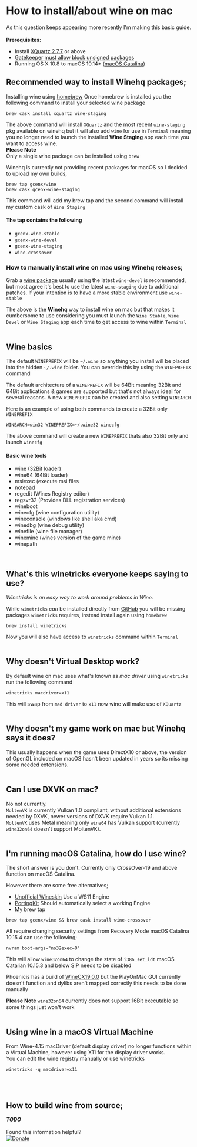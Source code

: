 # How to install/about wine on mac

As this question keeps appearing more recently I'm making this basic guide.
&NewLine;
&NewLine;
</br>
</br>
__Prerequisites:__
- Install [XQuartz 2.7.7](https://www.xquartz.org/releases/index.html) or above
- [Gatekeeper must allow block unsigned packages](https://www.imore.com/how-open-apps-anywhere-macos-catalina-and-mojave)
- Running OS X 10.8 to macOS 10.14* ([macOS Catalina](https://github.com/Gcenx/wine-on-mac#im-running-macos-catalina-how-do-i-use-wine))

## Recommended way to install Winehq packages;
Installing wine using [homebrew](https://docs.brew.sh/Installation)
Once homebrew is installed you the following command to install your selected wine package
```
brew cask install xquartz wine-staging
```
The above command will install `XQuartz` and the most recent `wine-staging` pkg available on winehq but it will also add `wine` for use in `Terminal` meaning you no longer need to launch the installed __Wine Staging__ app each time you want to access wine.  
__Please Note__  
Only a single wine package can be installed using `brew`

Winehq is currently not providing recent packages for macOS so I decided to upload my own builds,

```
brew tap gcenx/wine
brew cask gcenx-wine-staging
```
This command will add my brew tap and the second command will install my custom cask of `Wine Staging`
#### The tap contains the following
- `gcenx-wine-stable`
- `gcenx-wine-devel`
- `gcenx-wine-staging`
- `wine-crossover`

### How to manually install wine on mac using Winehq releases;
Grab a [wine package](https://dl.winehq.org/wine-builds/macosx/download.html) usually using the latest `wine-devel` is recommended, but most agree it's best to use the latest `wine-staging` due to additional patches.
If your intention is to have a more stable environment use `wine-stable`

The above is the __Winehq__ way to install wine on mac but that makes it cumbersome to use considering you must launch the `Wine Stable`, `Wine Devel` or `Wine Staging` app each time to get access to wine within `Terminal`
&NewLine;
&NewLine;
</br>
</br>
## Wine basics
The default `WINEPREFIX` will be `~/.wine` so anything you install will be placed into the hidden `~/.wine` folder.
You can override this by using the `WINEPREFIX` command

The default architecture of a `WINEPREFIX` will be 64Bit meaning 32Bit and 64Bit applications & games are supported but that's not always ideal for several reasons.
A new `WINEPREFIX` can be created and also setting `WINEARCH`

Here is an example of using both commands to create a 32Bit only `WINEPREFIX`

```
WINEARCH=win32 WINEPREFIX=~/.wine32 winecfg
```
The above command will create a new `WINEPREFIX` thats also 32Bit only and launch `winecfg`

#### Basic wine tools
- wine (32Bit loader)
- wine64 (64Bit loader)
- msiexec (execute msi files
- notepad
- regedit (Wines Registry editor)
- regsvr32 (Provides DLL registration services)
- wineboot
- winecfg (wine configuration utility)
- wineconsole (windows like shell aka cmd)
- winedbg (wine debug utility)
- winefile (wine file manager)
- winemine (wines version of the game mine)
- winepath
&NewLine;
</br>

## What's this winetricks everyone keeps saying to use?
*Winetricks is an easy way to work around problems in Wine.*

While `winetricks` *can* be installed directly from [GitHub](https://github.com/Winetricks/winetricks) you will be missing packages `winetricks` requires, instead install again using `homebrew`
```
brew install winetricks
```
Now you will also have access to `winetricks` command within `Terminal`
&NewLine;
&NewLine;
</br>
</br>
## Why doesn't __Virtual Desktop__ work?
By default wine on mac uses what's known as *mac driver* using `winetricks`  run the following command
```
winetricks macdriver=x11
```
This will swap from `mad driver` to `x11` now wine will make use of `XQuartz` 
&NewLine;
&NewLine;
</br>
</br>
## Why doesn't my game work on mac but Winehq says it does?
This usually happens when the game uses DirectX10 or above, the version of OpenGL included on macOS hasn't been updated in years so its missing some needed extensions.
&NewLine;
&NewLine;
</br>
</br>
## Can I use DXVK on mac?
No not currently.  
`MoltenVK` is currently Vulkan 1.0 compliant, without additional extensions needed by DXVK, newer versions of DXVK require Vulkan 1.1.  
`MoltenVK` uses Metal meaning only `wine64` has Vulkan support (currently `wine32on64` doesn't support MoltenVK).
&NewLine;
&NewLine;
</br>
</br>
## I'm running macOS Catalina, how do I use wine?
The short answer is you don't.
Currently only CrossOver-19 and above function on macOS Catalina.

However there are some free alternatives;
- [Unofficial Wineskin](https://github.com/Gcenx/WineskinServer/releases) Use a WS11 Engine
- [PortingKit](http://portingkit.com/) Should automatically select a working Engine
- My brew tap 
```
brew tap gcenx/wine && brew cask install wine-crossover
```
All require changing security settings from Recovery Mode
macOS Catalina 10.15.4 can use the following;
```
nvram boot-args="no32exec=0"
```
This will allow `wine32on64` to change the state of `i386_set_ldt`
macOS Catalian 10.15.3 and below SIP needs to be disabled

Phoenicis has a build of [WineCX19.0.0](https://www.playonlinux.com/wine/binaries/phoenicis/cx-darwin-x86on64/PlayOnLinux-winecx-19.0.0-cx-darwin-x86on64.tar.gz) but the PlayOnMac GUI currently doesn't function and dylibs aren't mapped correctly this needs to be done manually

__Please Note__
`wine32on64` currently does not support 16Bit executable so some things just won't work 
&NewLine;
&NewLine;
</br>
</br>
## Using wine in a macOS Virtual Machine
From Wine-4.15 macDriver (default display driver) no longer functions within a Virtual Machine, however using X11 for the display driver works.\
You can edit the wine registry manually or use winetricks
```
winetricks -q macdriver=x11
```
&NewLine;
&NewLine;
</br>
</br>
## How to build wine from source;
*__TODO__*
&NewLine;
&NewLine;
</br>
</br>
Found this information helpful?  
[![Donate](https://img.shields.io/badge/Donate-PayPal-green.svg)](https://paypal.me/gcenx?locale.x=en_US)
